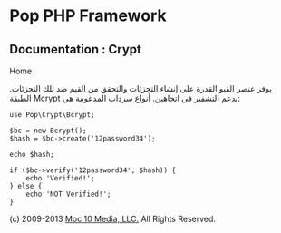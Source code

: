 Pop PHP Framework
=================

Documentation : Crypt
-----------------------

Home

يوفر عنصر القبو القدرة على إنشاء التجزئات والتحقق من القيم ضد تلك التجزئات. الطبقة Mcrypt يدعم التشفير في اتجاهين. أنواع سرداب المدعومة هي:

    use Pop\Crypt\Bcrypt;

    $bc = new Bcrypt();
    $hash = $bc->create('12password34');

    echo $hash;

    if ($bc->verify('12password34', $hash)) {
        echo 'Verified!';
    } else {
        echo 'NOT Verified!';
    }

\(c) 2009-2013 [Moc 10 Media, LLC.](http://www.moc10media.com) All
Rights Reserved.
